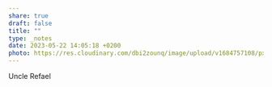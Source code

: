 ```yaml
---
share: true
draft: false
title: ""
type: _notes
date: 2023-05-22 14:05:18 +0200
photo: https://res.cloudinary.com/dbi2zounq/image/upload/v1684757108/pxrrzikdih73xtelkejr.jpg
---
```


Uncle Refael
